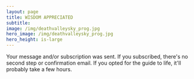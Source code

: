 ```yaml
---
layout: page
title: WISDOM APPRECIATED
subtitle: 
image: /img/deathvalleysky_prog.jpg
hero_image: /img/deathvalleysky_prog.jpg
hero_height: is-large
---
```


Your message and/or subscription was sent. If you subscribed, there's no second step or confirmation email. If you opted for the guide to life, it'll probably take a few hours.